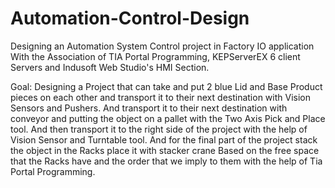 # Automation-Control-Design
Designing an Automation System Control project in Factory IO application With the Association of TIA Portal Programming, KEPServerEX 6 client Servers and Indusoft Web Studio's HMI Section.

Goal: Designing a Project that can take and put 2 blue Lid and Base Product pieces on each other and transport it to their next destination with Vision Sensors and Pushers.
And transport it to their next destination with conveyor and putting the object on a pallet with the Two Axis Pick and Place tool.
And then transport it to the right side of the project with the help of Vision Sensor and Turntable tool.
And for the final part of the project stack the object in the Racks place it with stacker crane Based on the free space that the Racks have and the order that we imply to them with the help of Tia Portal Programming.
